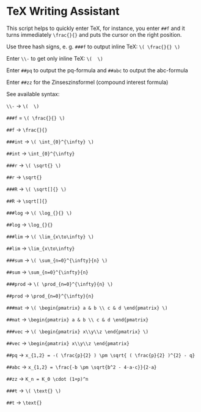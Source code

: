 ﻿# TeX Writing Assistant

This script helps to quickly enter TeX, for instance, you enter `##f` and it turns immediately `\frac{}{}` 
and puts the cursor on the right position. 

Use three hash signs, e. g. `###f` to output inline TeX: `\( \frac{}{} \)`

Enter `\\-` to get only inline TeX: `\(  \)`

Enter `##pq` to output the pq-formula and `##abc` to output the abc-formula 

Enter `##zz` for the Zinseszinsformel (compound interest formula)

See available syntax: 


`\\-` → `\(  \)`

`###f` = `\( \frac{}{} \)`

`##f` → `\frac{}{}`

`###int` → `\( \int_{0}^{\infty} \)`

`##int` → `\int_{0}^{\infty}`

`###r` → `\( \sqrt{} \)`

`##r` → `\sqrt{}`

`###R` → `\( \sqrt[]{} \)`

`##R` → `\sqrt[]{}`

`###log` → `\( \log_{}{} \)`

`##log` → `\log_{}{}`

`###lim` → `\( \lim_{x\to\infty} \)`

`##lim` → `\lim_{x\to\infty}`

`###sum` → `\( \sum_{n=0}^{\infty}{n} \)`

`##sum` → `\sum_{n=0}^{\infty}{n}`

`###prod` → `\( \prod_{n=0}^{\infty}{n} \)`

`##prod` → `\prod_{n=0}^{\infty}{n}`

`###mat` → `\( \begin{pmatrix} a & b \\ c & d \end{pmatrix} \)`

`##mat` → `\begin{pmatrix} a & b \\ c & d \end{pmatrix}`

`###vec` → `\( \begin{pmatrix} x\\y\\z \end{pmatrix} \)`

`##vec` → `\begin{pmatrix} x\\y\\z \end{pmatrix}`

`##pq` → `x_{1,2} = -( \frac{p}{2} ) \pm \sqrt{ ( \frac{p}{2} )^{2} - q}`

`##abc` → `x_{1,2} = \frac{-b \pm \sqrt{b^2 - 4·a·c}}{2·a}`

`##zz` → `K_n = K_0 \cdot (1+p)^n`

`###t` → `\( \text{} \)`

`##t` → `\text{}`
